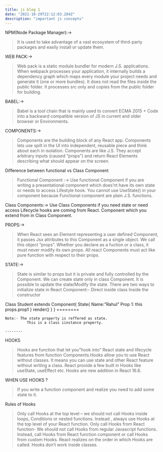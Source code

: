 ```yaml
---
title: js blog 1
date: "2021-10-29T22:12:03.284Z"
description: "important js concepts"
---
```


NPM(Node Package Manager):->
> It is used to take advantage of a vast ecosystem of third-party packages and easily install or update them.


WEB PACK:->
> Web pack is a static module bundler for modern J.S. applications. When webpack processes your application, it internally builds a dependency graph which maps every module your project needs and generate it (one or more bundles). It does not read the files inside the public folder. It processes src only and copies from the public folder for building.


 BABEL:-> 
> Babel is a tool chain that is mainly used to convert ECMA 2015 + Code into a backward compatible version of JS in current and older browser or Environments.

COMPONENTS:->
> Components are the building block of any React app.
Components lets use spilt in the UI into independent, reusable piece and think about each in isolation.
Components are like J.S. They accept arbitrary inputs (caused “props”) and return React Elements describing what should appear on the screen.


Difference between functional vs Class Component
> Functional Component :->
Use functional Component if you are writing a presentational component which does’nt have its own state or needs to access Lifestyle hook. You cannot use UseState() in your component because Functional component are plain J.S. functions.

Class Components:->
Use Class Components if you need state or need access Lifecycle hooks are coming from React. Component which you extend from in Class Component.


PROPS:->
> When React sees an Element representing a user defined Component, it passes Jsx attributes to this Component as a single object. We call this object “props”.
Whether you declare as a fuction or a class, it must never modify its own props.
All react Components must act like pure function with respect to their props.

STATE:->
>State is similar to props but it is private and fully controlled by the Component. We can create state only in class Component. It is possible to update the state/Modify the state.
There are two ways to initialize state in React Component:-
Direct inside class
Inside the constructor




   Class Student extends Component{
State{
Name:”Rahul”
Prop 1: this props.prop1
}
render() }
}
    ========

    Note:- The state property is reffered as state.
              This is a class iinstance property.

    --------


HOOKS
>Hooks are function that let you”hook into” React state and lifecycle features from function Components.Hooks allow you to use React without classes. It means you can use state and other React feature without writing a class.
React provide a few built in Hooks like useState, useEffect etc.
Hooks are new addition in React 16.8.

WHEN USE HOOKS ?

> If you write a function component and realize you need to add some state to it.
>
Rules of Hooks
>
> Only call Hooks at the top level – we should not call Hooks inside loops, Conditions or nested functions. Instead , always use Hooks at the top level of your React function.
Only call Hooks from React function- We should not call Hooks from regular Javascript functions. Instead, call Hooks from React function component or call Hooks from custom Hooks.
React realizes on the order in which Hooks are called.
Hooks don’t work inside classes.
>

 